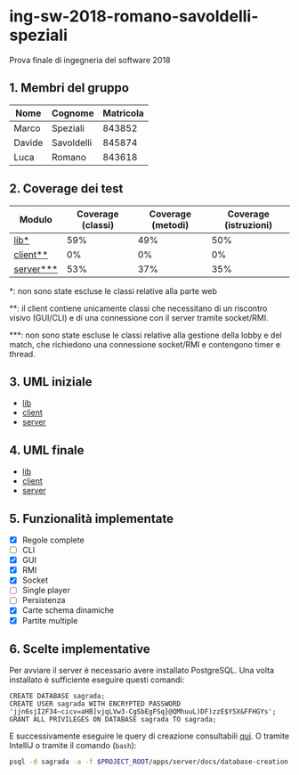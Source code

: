 # ing-sw-2018-romano-savoldelli-speziali

Prova finale di ingegneria del software 2018

## 1. Membri del gruppo

Nome | Cognome | Matricola
-----|---------|----------
Marco | Speziali | 843852
Davide | Savoldelli | 845874
Luca | Romano | 843618

## 2. Coverage dei test

Modulo | Coverage (classi) | Coverage (metodi) | Coverage (istruzioni)
-------|-------------------|-------------------|----------------------
[lib*](https://github.com/MarcoSpeziali/ing-sw-2018-romano-savoldelli-speziali/tree/master/lib/) | 59% | 49% | 50%
[client**](https://github.com/MarcoSpeziali/ing-sw-2018-romano-savoldelli-speziali/tree/master/apps/client/) | 0% | 0% | 0%
[server***](https://github.com/MarcoSpeziali/ing-sw-2018-romano-savoldelli-speziali/tree/master/apps/server/) | 53% | 37% | 35%

*: non sono state escluse le classi relative alla parte web

**: il client contiene unicamente classi che necessitano di un riscontro visivo (GUI/CLI) e di una connessione con il server tramite socket/RMI.

***: non sono state escluse le classi relative alla gestione della lobby e del match, che richiedono una connessione socket/RMI e contengono timer e thread.

## 3. UML iniziale

- [lib](https://github.com/MarcoSpeziali/ing-sw-2018-romano-savoldelli-speziali/tree/master/lib/docs/initial-lib-uml.pdf)
- [client](https://github.com/MarcoSpeziali/ing-sw-2018-romano-savoldelli-speziali/tree/master/apps/client/docs/initial-client-uml.pdf)
- [server](https://github.com/MarcoSpeziali/ing-sw-2018-romano-savoldelli-speziali/tree/master/apps/server/docs/initial-server-uml.pdf)

## 4. UML finale

- [lib](https://github.com/MarcoSpeziali/ing-sw-2018-romano-savoldelli-speziali/tree/master/lib/docs/final-lib-uml.pdf)
- [client](https://github.com/MarcoSpeziali/ing-sw-2018-romano-savoldelli-speziali/tree/master/apps/client/docs/final-client-UML.pdf)
- [server](https://github.com/MarcoSpeziali/ing-sw-2018-romano-savoldelli-speziali/tree/master/apps/server/docs/final-server-UML.pdf)

## 5. Funzionalità implementate

- [x] Regole complete
- [ ] CLI
- [x] GUI
- [x] RMI
- [x] Socket
- [ ] Single player
- [ ] Persistenza
- [x] Carte schema dinamiche
- [x] Partite multiple

## 6. Scelte implementative

Per avviare il server è necessario avere installato PostgreSQL. Una volta installato è sufficiente eseguire questi comandi:

```postgresql
CREATE DATABASE sagrada;
CREATE USER sagrada WITH ENCRYPTED PASSWORD 'jjn6sjI2F34~cicv=aHB]vjqLVw3-CgSbEgFSq}@QMhuuL)DF)zzE$Y5X&FFHGYs';
GRANT ALL PRIVILEGES ON DATABASE sagrada TO sagrada;
```

E successivamente eseguire le query di creazione consultabili [qui](https://github.com/MarcoSpeziali/ing-sw-2018-romano-savoldelli-speziali/tree/master/apps/server/docs/database-creation.sql).
O tramite IntelliJ o tramite il comando (`bash`):

```bash
psql -d sagrada -a -f $PROJECT_ROOT/apps/server/docs/database-creation.sql
```

